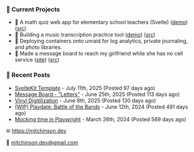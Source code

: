 ### 📌 Current Projects
- 📝 A math quiz web app for elementary school teachers (Svelte) ([demo](https://quiz-staging.mitchinson.dev/)) ([src](https://github.com/bmitchinson/budget-entry))
- 🎵 Building a music transcription practice tool ([demo](https://practice.mitchinson.dev/)) ([src](https://github.com/bmitchinson/practice))
- 🐳 Deploying containers onto unraid for log analytics, private journaling, and photo libraries.
- 💌 Made a message board to reach my girlfriend while she has no cell service ([site](https://letters.mitchinson.dev/)) ([src](https://github.com/bmitchinson/letters))

### 📝 Recent Posts

- [SvelteKit Template](https://blog.mitchinson.dev/sveltekit-template) - July 11th, 2025 (Posted 97 days ago)
- [Message Board - “Letters”](https://blog.mitchinson.dev/letters) - June 25th, 2025 (Posted 113 days ago)
- [Vinyl Digitilization](https://blog.mitchinson.dev/vinyl) - June 8th, 2025 (Posted 130 days ago)
- [(WIP) Playdate: Battle of the Bands](https://blog.mitchinson.dev/playdate-dev-one) - June 12th, 2024 (Posted 491 days ago)
- [Mocking time in Playwright](https://blog.mitchinson.dev/playwright-mock-time) - March 26th, 2024 (Posted 569 days ago)

🌐 https://mitchinson.dev

💌 mitchinson.dev@gmail.com